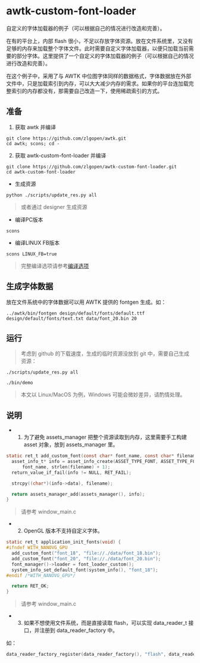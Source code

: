 # awtk-custom-font-loader

自定义的字体加载器的例子（可以根据自己的情况进行改造和完善）。

在有的平台上，内部 flash 很小，不足以存放字体资源。放在文件系统里，又没有足够的内存来加载整个字体文件。此时需要自定义字体加载器，以便只加载当前需要的部分字体。这里提供了一个自定义的字体加载器的例子（可以根据自己的情况进行改造和完善）。

在这个例子中，采用了与 AWTK 中位图字体同样的数据格式，字体数据放在外部文件中，只是加载索引到内存，可以大大减少内存的需求。如果你的平台连加载完整索引的内存都没有，那需要自己改造一下，使用稀疏索引的方式。

## 准备

1. 获取 awtk 并编译

```
git clone https://github.com/zlgopen/awtk.git
cd awtk; scons; cd -
```

2. 获取 awtk-custom-font-loader 并编译

```
git clone https://github.com/zlgopen/awtk-custom-font-loader.git
cd awtk-custom-font-loader
```

* 生成资源

```
python ./scripts/update_res.py all
```

> 或者通过 designer 生成资源


* 编译PC版本

```
scons
```

* 编译LINUX FB版本

```
scons LINUX_FB=true
```

> 完整编译选项请参考[编译选项](https://github.com/zlgopen/awtk-widget-generator/blob/master/docs/build_options.md)

## 生成字体数据

放在文件系统中的字体数据可以用 AWTK 提供的 fontgen 生成。如：

```
../awtk/bin/fontgen design/default/fonts/default.ttf design/default/fonts/text.txt data/font_20.bin 20
```

## 运行

> 考虑到 github 的下载速度，生成的临时资源没放到 git 中，需要自己生成资源：

```
./scripts/update_res.py all
```

```
./bin/demo
```

> 本文以 Linux/MacOS 为例，Windows 可能会微妙差异，请酌情处理。

## 说明

* 1. 为了避免 assets\_manager 把整个资源读取到内存，这里需要手工构建 asset 对象，放到 assets\_manager 里。

```c
static ret_t add_custom_font(const char* font_name, const char* filename) {
  asset_info_t* info = asset_info_create(ASSET_TYPE_FONT, ASSET_TYPE_FONT_BMP, 
      font_name, strlen(filename) + 1);
  return_value_if_fail(info != NULL, RET_FAIL);

  strcpy((char*)(info->data), filename);

  return assets_manager_add(assets_manager(), info);
}
```

> 请参考 window_main.c

* 2. OpenGL 版本不支持自定义字体。

```c
static ret_t application_init_fonts(void) {
#ifndef WITH_NANOVG_GPU
  add_custom_font("font_18", "file://./data/font_18.bin");
  add_custom_font("font_20", "file://./data/font_20.bin");
  font_manager()->loader = font_loader_custom();
  system_info_set_default_font(system_info(), "font_18");
#endif /*WITH_NANOVG_GPU*/

  return RET_OK;
}
```

> 请参考 window_main.c

* 3. 如果不想使用文件系统，而是直接读取 flash，可以实现 data\_reader\_t 接口，并注册到 data_reader_factory 中。

如：

```c
data_reader_factory_register(data_reader_factory(), "flash", data_reader_flash_create);
```
